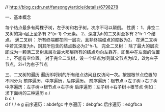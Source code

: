 
// http://blog.csdn.net/fansongy/article/details/6798278

一、基本概念

每个结点最多有两棵子树，左子树和右子树，次序不可以颠倒。
性质：
	1、非空二叉树的第n层上至多有 2^(n-1) 个元素。
	2、深度为h的二叉树至多有 2^h-1 个结点。
满二叉树：
	所有终端都在同一层次，且非终端结点的度数为2。
	在满二叉树中若其深度为h，则其所包含的结点数必为2^h-1。
完全二叉树：
	除了最大的层次即成为一颗满二叉树且层次最大那层所有的结点均向左靠齐，即集中在左面的位置上，不能有空位置。
	对于完全二叉树，设一个结点为i则其父节点为i/2，2i为左子节点，2i+1为右子节点

三、二叉树的遍历
遍历即将树的所有结点访问且仅访问一次。按照根节点位置的不同分为 前序遍历，中序遍历，后序遍历。
	前序遍历：根节点->左子树->右子树
	中序遍历：左子树->根节点->右子树
	后序遍历：左子树->右子树->根节点
例如：求下面树的三种遍历
			a
		   / \
		  b   c
 		 / \
 		d   f 
 		\  /
 		 e g
前序遍历：abdefgc
中序遍历：debgfac
后序遍历：edgfbca
